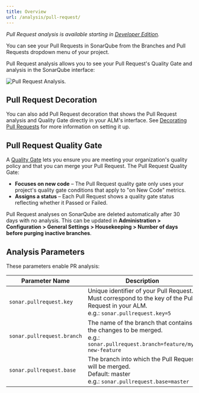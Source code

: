```yaml
---
title: Overview
url: /analysis/pull-request/
---
```


_Pull Request analysis is available starting in [Developer Edition](https://redirect.sonarsource.com/editions/developer.html)._

You can see your Pull Requests in SonarQube from the Branches and Pull Requests dropdown menu of your project.

Pull Request analysis allows you to see your Pull Request's Quality Gate and analysis in the SonarQube interface:

![Pull Request Analysis.](/images/pranalysis.png)

## Pull Request Decoration
You can also add Pull Request decoration that shows the Pull Request analysis and Quality Gate directly in your ALM's interface. See [Decorating Pull Requests](/analysis/pr-decoration/) for more information on setting it up.

## Pull Request Quality Gate

A [Quality Gate](/user-guide/quality-gates/) lets you ensure you are meeting your organization's quality policy and that you can merge your Pull Request. The Pull Request Quality Gate:
* **Focuses on new code** – The Pull Request quality gate only uses your project's quality gate conditions that apply to "on New Code" metrics.
* **Assigns a status** – Each Pull Request shows a quality gate status reflecting whether it Passed or Failed.

Pull Request analyses on SonarQube are deleted automatically after 30 days with no analysis. This can be updated in **Administration > Configuration > General Settings > Housekeeping > Number of days before purging inactive branches**. 

## Analysis Parameters

These parameters enable PR analysis:

| Parameter Name        | Description |
| --------------------- | ---------------------------------- |
| `sonar.pullrequest.key` | Unique identifier of your Pull Request. Must correspond to the key of the Pull Request in your ALM.<br/> e.g.: `sonar.pullrequest.key=5` |
| `sonar.pullrequest.branch` | The name of the branch that contains the changes to be merged.<br/> e.g.: `sonar.pullrequest.branch=feature/my-new-feature` |
| `sonar.pullrequest.base` | The branch into which the Pull Request will be merged. <br/> Default: master <br/> e.g.: `sonar.pullrequest.base=master` |
